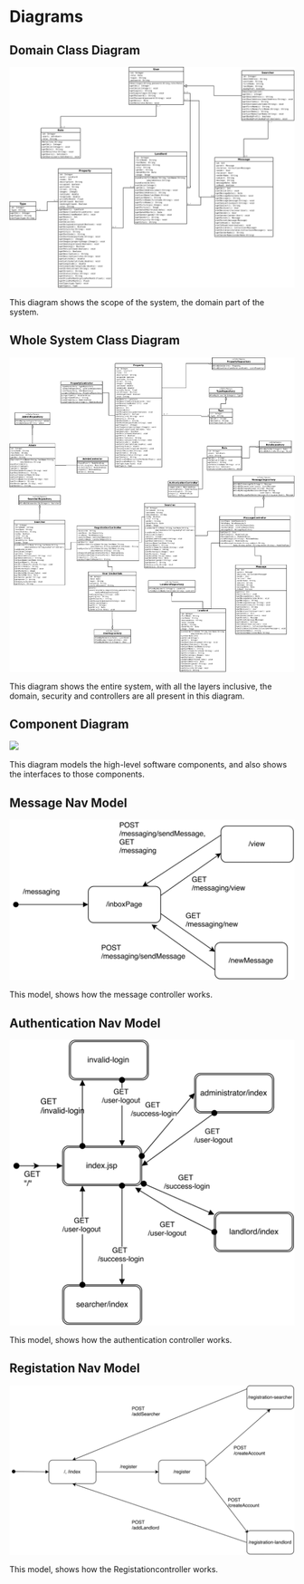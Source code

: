 Diagrams
=============

Domain Class Diagram
-------------


![](question1.png)

This diagram shows the scope of the system, the domain part of the system.


Whole System Class Diagram
-------------


![](ClassDiagramForWholeSystem.png)

This diagram shows the entire system, with all the layers inclusive, the domain, security and controllers are all present in this diagram.


Component Diagram
-------------


![](componentDiagram.png)

This diagram models the high-level software components, and also shows the interfaces to those components.


Message Nav Model
-------------


![](messageNavModel-1.png)

This model, shows how the message controller works.



Authentication Nav Model
-------------

![](navigationa-diagram-authController-1.png)

This model, shows how the authentication controller works.


Registation Nav Model
-------------

![](registrationNavModel-1.png)

This model, shows how the Registationcontroller works.